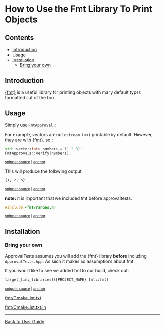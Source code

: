 <!--
GENERATED FILE - DO NOT EDIT
This file was generated by [MarkdownSnippets](https://github.com/SimonCropp/MarkdownSnippets).
Source File: /doc/how_tos/mdsource/UseTheFmtLibraryToPrintObjects.source.md
To change this file edit the source file and then execute ./run_markdown_templates.sh.
-->

<a id="top"></a>

# How to Use the Fmt Library To Print Objects

<!-- toc -->
## Contents

  * [Introduction](#introduction)
  * [Usage](#usage)
  * [Installation](#installation)
    * [Bring your own](#bring-your-own)<!-- endtoc -->

## Introduction

[{fmt}](https://fmt.dev/) is a useful library for printing objects with many default types formatted out of the box.

## Usage

Simply use `FmtApproval::`

For example, vectors are not `ostream (<<)` printable by default. However, they are with {fmt}. so :

<!-- snippet: fmt_approvals -->
<a id='snippet-fmt_approvals'/></a>
```cpp
std::vector<int> numbers = {1,2,3};
FmtApprovals::verify(numbers);
```
<sup><a href='/tests/DocTest_Tests/integrations/FmtTests.cpp#L17-L20' title='File snippet `fmt_approvals` was extracted from'>snippet source</a> | <a href='#snippet-fmt_approvals' title='Navigate to start of snippet `fmt_approvals`'>anchor</a></sup>
<!-- endsnippet -->

This will produce the following output:

<!-- snippet: FmtTests.FmtContainers.approved.txt -->
<a id='snippet-FmtTests.FmtContainers.approved.txt'/></a>
```txt
{1, 2, 3}
```
<sup><a href='/tests/DocTest_Tests/integrations/approval_tests/FmtTests.FmtContainers.approved.txt#L1-L1' title='File snippet `FmtTests.FmtContainers.approved.txt` was extracted from'>snippet source</a> | <a href='#snippet-FmtTests.FmtContainers.approved.txt' title='Navigate to start of snippet `FmtTests.FmtContainers.approved.txt`'>anchor</a></sup>
<!-- endsnippet -->

**note:** it is important that we included fmt before approvaltests.

<!-- snippet: fmt_includes -->
<a id='snippet-fmt_includes'/></a>
```cpp
#include <fmt/ranges.h>
```
<sup><a href='/tests/DocTest_Tests/integrations/FmtTests.cpp#L5-L7' title='File snippet `fmt_includes` was extracted from'>snippet source</a> | <a href='#snippet-fmt_includes' title='Navigate to start of snippet `fmt_includes`'>anchor</a></sup>
<!-- endsnippet -->

## Installation

### Bring your own

ApprovalTests assumes you will add the {fmt} library **before** including `ApprovalTests.hpp`. As such it makes no assumptions about fmt.

If you would like to see we added fmt to our build, check out:

<!-- snippet: fmt_cmake -->
<a id='snippet-fmt_cmake'/></a>
```txt
target_link_libraries(${PROJECT_NAME} fmt::fmt)
```
<sup><a href='/tests/DocTest_Tests/CMakeLists.txt#L47-L49' title='File snippet `fmt_cmake` was extracted from'>snippet source</a> | <a href='#snippet-fmt_cmake' title='Navigate to start of snippet `fmt_cmake`'>anchor</a></sup>
<!-- endsnippet -->

[fmt/CmakeList.txt]()  

[fmt/CmakeList.txt.in]()




---

[Back to User Guide](/doc/README.md#top)

